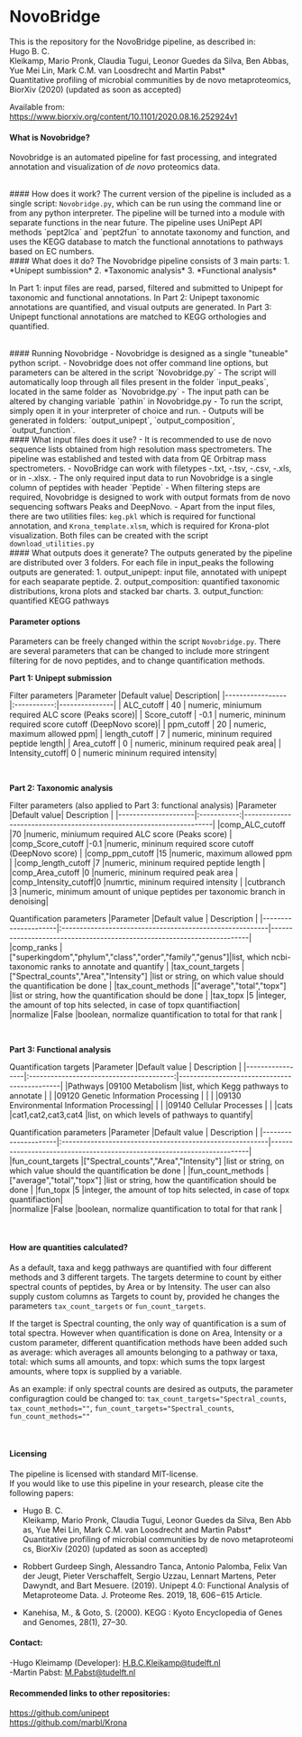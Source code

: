 # NovoBridge

This is the repository for the NovoBridge pipeline, as described in:<br>
Hugo B. C. Kleikamp, Mario Pronk, Claudia Tugui, Leonor Guedes da Silva, Ben Abbas, Yue Mei Lin, Mark C.M. van Loosdrecht and Martin Pabst* Quantitative profiling of microbial communities by de novo metaproteomics, BiorXiv (2020) (updated as soon as accepted)      

Available from:<br>
https://www.biorxiv.org/content/10.1101/2020.08.16.252924v1


#### What is Novobridge?
Novobridge is an automated pipeline for fast processing, and integrated annotation and visualization of *de novo* proteomics data.

<br>
#### How does it work?
The current version of the pipeline is included as a single script: <code>Novobridge.py</code>, which can be run using the command line or from any python interpreter. The pipeline will be turned into a module with separate functions in the near future. The pipeline uses UniPept API methods `pept2lca` and `pept2fun` to annotate taxonomy and function, and uses the KEGG database to match the functional annotations to pathways based on EC numbers.

<br>
#### What does it do?
The Novobridge pipeline consists of 3 main parts:
1. *Unipept sumbission* 
2. *Taxonomic analysis*
3. *Functional analysis*

In Part 1: input files are read, parsed, filtered and submitted to Unipept for taxonomic and functional annotations.
In Part 2: Unipept taxonomic annotations are quantified, and visual outputs are generated.
In Part 3: Unipept functional annotations are matched to KEGG orthologies and quantified.

<br>
#### Running Novobridge
- Novobridge is designed as a single "tuneable" python script. 
- Novobridge does not offer command line options, but parameters can be altered in the script `Novobridge.py`
- The script will automatically loop through all files present in the folder `input_peaks`,  located in the same folder as `Novobridge.py`
- The input path can be altered by changing variable `pathin` in Novobridge.py
- To run the script, simply open it in your interpreter of choice and run. 
- Outputs will be generated in folders: `output_unipept`, `output_composition`, `output_function`.

<br>
#### What input files does it use?
- It is recommended to use de novo sequence lists obtained from high resolution mass spectrometers. The pipeline was established and tested with data from QE Orbitrap mass spectrometers.
- NovoBridge can work with filetypes -.txt, -.tsv, -.csv, -.xls, or in -.xlsx. 
- The only required input data to run Novobridge is a single column of peptides with header `Peptide`
- When filtering steps are required, Novobridge is designed to work with output formats from de novo sequencing softwars Peaks and DeepNovo.
- Apart from the input files, there are two utilities files: <code>keg.pkl</code> which is required for functional annotation, and <code>Krona_template.xlsm</code>, which is required for Krona-plot visualization. Both files can be created with the script <code>download_utilities.py</code>

<br>
#### What outputs does it generate?
The outputs generated by the pipeline are distributed over 3 folders. For each file in input_peaks the following outputs are generated: 
1. output_unipept: input file, annotated with unipept for each seaparate peptide.
2. output_composition: quantified taxonomic distributions, krona plots and stacked bar charts.
3. output_function: quantified KEGG pathways



<br>

#### Parameter options
Parameters can be freely changed within the script `Novobridge.py`.
There are several parameters that can be changed to include more stringent filtering for de novo peptides, and to change quantification methods.

**Part 1: Unipept submission**

Filter parameters
|Parameter        |Default value| Description|
|-----------------|:-----------:|---------------|
| ALC_cutoff      |      40     | numeric, miniumum required ALC score (Peaks score)|
| Score_cutoff    |      -0.1   | numeric, mininum required score cutoff (DeepNovo score)|
| ppm_cutoff      |      20     | numeric, maximum allowed ppm|
| length_cutoff   |       7     | numeric, mininum required peptide length|
| Area_cutoff     |       0     | numeric, mininum required peak area|
| Intensity_cutoff|       0     | numeric mininum required intensity|

<br>

**Part 2: Taxonomic analysis**

Filter parameters (also applied to Part 3: functional analysis)
|Parameter            |Default value| Description                                                         |
|---------------------|:-----------:|---------------------------------------------------------------------|
|comp_ALC_cutoff      |70           |numeric, miniumum required ALC score (Peaks score)                  |
|comp_Score_cutoff    |-0.1         |numeric, mininum required score cutoff (DeepNovo score)                     |
|comp_ppm_cutoff      |15           |numeric, maximum allowed ppm                                                |
|comp_length_cutoff   |7            |numeric, mininum required peptide length                                    |
|comp_Area_cutoff     |0            |numeric, mininum required peak area                                         |
|comp_Intensity_cutoff|0            |numrtic, mininum required intensity                                         |
|cutbranch            |3            |numeric, minimum amount of unique peptides per taxonomic branch in denoising|

Quantification parameters
|Parameter            |Default value                                             | Description                                                            |
|---------------------|:---------------------------------------------------------|------------------------------------------------------------------------|
|comp_ranks           |["superkingdom","phylum","class","order","family","genus"]|list, which ncbi-taxonomic ranks to annotate and quantify               |
|tax_count_targets    |["Spectral_counts","Area","Intensity"]                    |list or string, on which value should the quantification be done        |
|tax_count_methods    |["average","total","topx"]                                |list or string, how the quantification should be done                   |
|tax_topx             |5                                                         |integer, the amount of top hits selected, in case of topx quantifiaction|                  
|normalize            |False                                                     |boolean, normalize quantification to total for that rank                |

<br>

**Part 3: Functional analysis**

Quantification targets
|Parameter        |Default value                             | Description                                 |
|-----------------|:----------------------------------------:|---------------------------------------------|
|Pathways         |09100 Metabolism                          |list, which Kegg pathways to annotate        |
|                 |09120 Genetic Information Processing      |                                             |
|                 |09130 Environmental Information Processing|                                             |
|                 |09140 Cellular Processes                  |                                             |
|cats             |cat1,cat2,cat3,cat4                       |list, on which levels of pathways to quantify|  

Quantification parameters
|Parameter            |Default value                                             | Description                                                            |
|---------------------|:---------------------------------------------------------|------------------------------------------------------------------------|
|fun_count_targets    |["Spectral_counts","Area","Intensity"]                    |list or string, on which value should the quantification be done        |
|fun_count_methods    |["average","total","topx"]                                |list or string, how the quantification should be done                   |
|fun_topx             |5                                                         |integer, the amount of top hits selected, in case of topx quantifiaction|                  
|normalize            |False                                                     |boolean, normalize quantification to total for that rank                |

<br>

#### How are quantities calculated?

As a default, taxa and kegg pathways are quantified with four different methods and 3 different targets.
The targets determine to count by either spectral counts of peptides, by Area or by Intensity.
The user can also supply custom columns as Targets to count by, provided he changes the parameters `tax_count_targets` or `fun_count_targets`.

If the target is Spectral counting, the only way of quantification is a sum of total spectra. However when quantification is done on Area, Intensity or a custom parameter, different quantification methods have been added such as average: which averages all amounts belonging to a pathway or taxa, total: which sums all amounts, and topx: which sums the topx largest amounts, where topx is supplied by a variable.

As an example: if only spectral counts are desired as outputs, the parameter configuragtion could be changed to:
`tax_count_targets="Spectral_counts`, `tax_count_methods=""`, `fun_count_targets="Spectral_counts`, `fun_count_methods=""`

<br>




#### Licensing

The pipeline is licensed with standard MIT-license. <br>
If you would like to use this pipeline in your research, please cite the following papers: 
      
- Hugo B. C. Kleikamp, Mario Pronk, Claudia Tugui, Leonor Guedes da Silva, Ben Abbas, Yue Mei Lin, Mark C.M. van Loosdrecht and Martin Pabst* Quantitative profiling of microbial communities by de novo metaproteomics, BiorXiv (2020) (updated as soon as accepted)           

- Robbert Gurdeep Singh, Alessandro Tanca, Antonio Palomba, Felix Van der Jeugt, Pieter Verschaffelt, Sergio Uzzau, Lennart Martens, Peter Dawyndt, and Bart Mesuere. (2019). Unipept 4.0: Functional Analysis of Metaproteome Data. J. Proteome Res. 2019, 18, 606−615 Article.

- Kanehisa, M., & Goto, S. (2000). KEGG : Kyoto Encyclopedia of Genes and Genomes, 28(1), 27–30.




#### Contact:
-Hugo Kleimamp (Developer): H.B.C.Kleikamp@tudelft.nl<br> 
-Martin Pabst: M.Pabst@tudelft.nl<br>

#### Recommended links to other repositories:
https://github.com/unipept<br>
https://github.com/marbl/Krona


